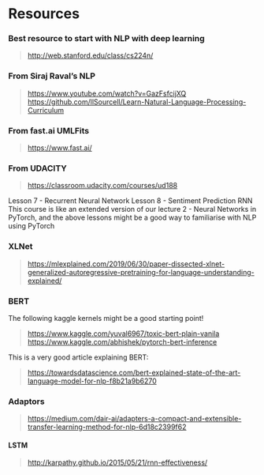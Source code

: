 # Resources

### Best resource to start with NLP with deep learning
> http://web.stanford.edu/class/cs224n/

### From Siraj Raval’s NLP 
> https://www.youtube.com/watch?v=GazFsfcijXQ
> https://github.com/llSourcell/Learn-Natural-Language-Processing-Curriculum


### From fast.ai UMLFits
> https://www.fast.ai/


### From UDACITY
> https://classroom.udacity.com/courses/ud188


Lesson 7 - Recurrent Neural Network
Lesson 8 - Sentiment Prediction RNN
This course is like an extended version of our lecture 2 - Neural Networks in PyTorch, and the above lessons might be a good way to familiarise with NLP using PyTorch

### XLNet
> https://mlexplained.com/2019/06/30/paper-dissected-xlnet-generalized-autoregressive-pretraining-for-language-understanding-explained/


### BERT
The following kaggle kernels might be a good starting point!

> https://www.kaggle.com/yuval6967/toxic-bert-plain-vanila https://www.kaggle.com/abhishek/pytorch-bert-inference

This is a very good article explaining BERT:

>https://towardsdatascience.com/bert-explained-state-of-the-art-language-model-for-nlp-f8b21a9b6270

### Adaptors
> https://medium.com/dair-ai/adapters-a-compact-and-extensible-transfer-learning-method-for-nlp-6d18c2399f62



#### LSTM
> http://karpathy.github.io/2015/05/21/rnn-effectiveness/


